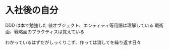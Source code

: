 # 入社後の自分

DDD は本で勉強した
値オブジェクト、エンティティ等用語は理解している
戦術面、戦略面のプラクティスは覚えている

わかっているはずだがしっくりこず、作っては消してを繰り返す日々
